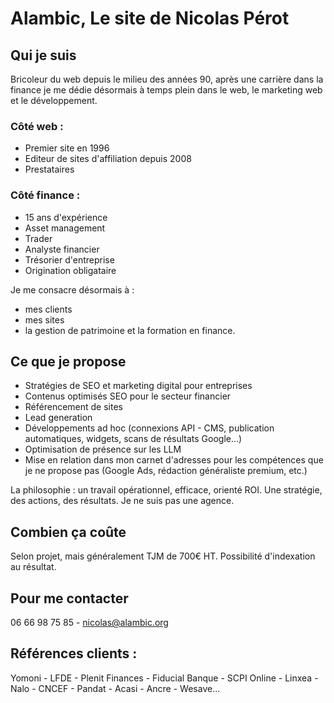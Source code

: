 # Alambic, Le site de Nicolas Pérot

## Qui je suis

Bricoleur du web depuis le milieu des années 90, après une carrière dans la finance je me dédie désormais à temps plein dans le web, le marketing web et le développement.

### Côté web : 

- Premier site en 1996
- Editeur de sites d'affiliation depuis 2008
- Prestataires

### Côté finance : 

- 15 ans d'expérience
- Asset management
- Trader
- Analyste financier
- Trésorier d'entreprise
- Origination obligataire

Je me consacre désormais à :

- mes clients
- mes sites
- la gestion de patrimoine et la formation en finance.

## Ce que je propose

- Stratégies de SEO et marketing digital pour entreprises
- Contenus optimisés SEO pour le secteur financier
- Référencement de sites
- Lead generation
- Développements ad hoc (connexions API - CMS, publication automatiques, widgets, scans de résultats Google...)
- Optimisation de présence sur les LLM
- Mise en relation dans mon carnet d'adresses pour les compétences que je ne propose pas (Google Ads, rédaction généraliste premium, etc.)

La philosophie : un travail opérationnel, efficace, orienté ROI. 
Une stratégie, des actions, des résultats.
Je ne suis pas une agence.

## Combien ça coûte

Selon projet, mais généralement TJM de 700€ HT. Possibilité d'indexation au résultat.

## Pour me contacter

06 66 98 75 85 - nicolas@alambic.org

## Références clients : 
Yomoni - LFDE - Plenit Finances - Fiducial Banque - SCPI Online - Linxea - Nalo - CNCEF - Pandat - Acasi - Ancre - Wesave...
